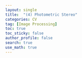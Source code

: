 ```yaml
---
layout: single  
title:  "(4) Photometric Stereo"
categories: CV
tag: [Image Processing]
toc: true
toc_sticky: false
author_profile: false
search: true
use_math: true
---
```


<br/>

